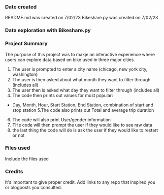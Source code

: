 
### Date created
README.md was created on 7/02/23
Bikeshare.py was created on 7/02/23

### **Data exploration with Bikeshare.py**


### **Project Summary**
The purpose of this project was to makje an interactive experience where users can explore data based on bike used in three major cities.

1. The user is prompted to enter a city name (chicago, new york city, washington)
2. The user is then asked about what month they want to filter through (includes all)
3. The user then is asked what day they want to filter through (includes all)
4. The code then prints out values for most popular:
* Day, Month, Hour, Start Station, End Station, combination of start and stop station
5.The code also prints out Total and average trip duration
6. The code will also print User/gender information
7. THe code will then prompt the user if they would like to see raw data
8. the last thing the code will do is ask the user if they would like to restart or not

### Files used
Include the files used

### Credits
It's important to give proper credit. Add links to any repo that inspired you or blogposts you consulted.

